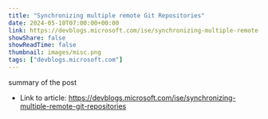 ```yaml
---
title: "Synchronizing multiple remote Git Repositories"
date: 2024-05-10T07:00:00+00:00
link: https://devblogs.microsoft.com/ise/synchronizing-multiple-remote-git-repositories
showShare: false
showReadTime: false
thumbnail: images/misc.png
tags: ["devblogs.microsoft.com"]
---
```

summary of the post

- Link to article: https://devblogs.microsoft.com/ise/synchronizing-multiple-remote-git-repositories